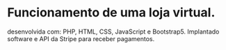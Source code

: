 # Funcionamento de uma loja virtual.
desenvolvida com:
PHP, HTML, CSS, JavaScript e Bootstrap5.
Implantado software e API da Stripe para receber pagamentos.
